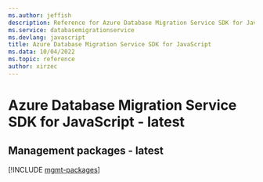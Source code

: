 ```yaml
---
ms.author: jeffish
description: Reference for Azure Database Migration Service SDK for JavaScript
ms.service: databasemigrationservice
ms.devlang: javascript
title: Azure Database Migration Service SDK for JavaScript
ms.data: 10/04/2022
ms.topic: reference
author: xirzec
---
```

# Azure Database Migration Service SDK for JavaScript - latest

## Management packages - latest
[!INCLUDE [mgmt-packages](database-migration-service-mgmt-index.md)]